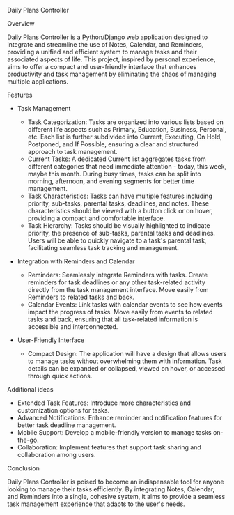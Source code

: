 Daily Plans Controller

Overview

Daily Plans Controller is a Python/Django web application designed to integrate and streamline the use of Notes, Calendar, and Reminders, providing a unified and efficient system to manage tasks and their associated aspects of life.
This project, inspired by personal experience, aims to offer a compact and user-friendly interface that enhances productivity and task management by eliminating the chaos of managing multiple applications.



Features

- Task Management

  - Task Categorization: Tasks are organized into various lists based on different life aspects such as Primary, Education, Business, Personal, etc. Each list is further subdivided into Current, Executing, On Hold, Postponed, and If Possible, ensuring a clear and structured approach to task management.
  - Current Tasks: A dedicated Current list aggregates tasks from different categories that need immediate attention - today, this week, maybe this month. During busy times, tasks can be split into morning, afternoon, and evening segments for better time management.
  - Task Characteristics: Tasks can have multiple features including priority, sub-tasks, parental tasks, deadlines, and notes. These characteristics should be viewed with a button click or on hover, providing a compact and comfortable interface.
  - Task Hierarchy: Tasks should be visually highlighted to indicate priority, the presence of sub-tasks, parental tasks and deadlines. Users will be able to quickly navigate to a task's parental task, facilitating seamless task tracking and management.

- Integration with Reminders and Calendar

  - Reminders: Seamlessly integrate Reminders with tasks. Create reminders for task deadlines or any other task-related activity directly from the task management interface. Move easily from Reminders to related tasks and back.
  - Calendar Events: Link tasks with calendar events to see how events impact the progress of tasks. Move easily from events to related tasks and back, ensuring that all task-related information is accessible and interconnected.

- User-Friendly Interface

  - Compact Design: The application will have a design that allows users to manage tasks without overwhelming them with information. Task details can be expanded or collapsed, viewed on hover, or accessed through quick actions.



Additional ideas

- Extended Task Features: Introduce more characteristics and customization options for tasks.
- Advanced Notifications: Enhance reminder and notification features for better task deadline management.
- Mobile Support: Develop a mobile-friendly version to manage tasks on-the-go.
- Collaboration: Implement features that support task sharing and collaboration among users.



Conclusion

Daily Plans Controller is poised to become an indispensable tool for anyone looking to manage their tasks efficiently. By integrating Notes, Calendar, and Reminders into a single, cohesive system, it aims to provide a seamless task management experience that adapts to the user's needs.
